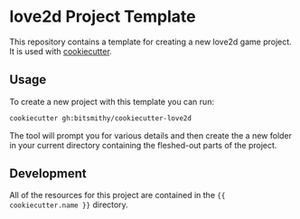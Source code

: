 # love2d Project Template

This repository contains a template for creating a new love2d game project.
It is used with [cookiecutter](https://cookiecutter.readthedocs.io).

## Usage

To create a new project with this template you can run:

```bash
cookiecutter gh:bitsmithy/cookiecutter-love2d
```

The tool will prompt you for various details and then create the a new
folder in your current directory containing the fleshed-out parts of the project.

## Development

All of the resources for this project are contained in the
`{{ cookiecutter.name }}` directory.
